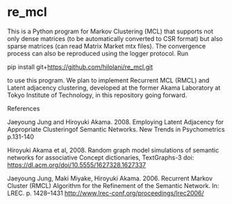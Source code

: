 # re_mcl
This is a Python program for Markov Clustering (MCL) that supports not only dense matrices (to be automatically converted to CSR format) but also sparse matrices (can read Matrix Market mtx files). The convergence process can also be reproduced using the logger protocol. Run

pip install git+https://github.com/hilolani/re_mcl.git

to use this program.
We plan to implement Recurrent MCL (RMCL) and Latent adjacency clustering, developed at the former Akama Laboratory at Tokyo Institute of Technology, in this repository going forward.

References


Jaeyoung Jung and Hiroyuki Akama. 2008. Employing Latent Adjacency for Appropriate Clusteringof Semantic Networks. New Trends in Psychometrics p.131-140

Hiroyuki Akama et al, 2008. Random graph model simulations of semantic networks for associative Concept dictionaries, TextGraphs-3 doi: https://dl.acm.org/doi/10.5555/1627328.1627337

Jaeyoung Jung, Maki Miyake, Hiroyuki Akama. 2006. Recurrent Markov Cluster (RMCL) Algorithm for the Refinement of the Semantic Network. In: LREC. p. 1428–1431 http://www.lrec-conf.org/proceedings/lrec2006/
